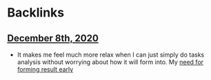
# Backlinks
## [December 8th, 2020](<December 8th, 2020.md>)
- It makes me feel much more relax when I can just simply do tasks analysis without worrying about how it will form into. My [need for forming result early](<need for forming result early.md>)

